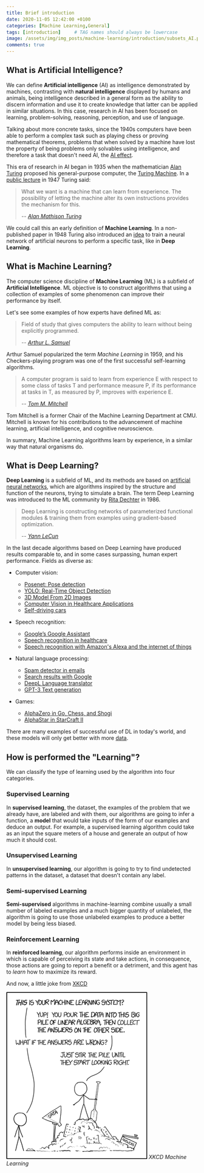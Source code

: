 ```yaml
---
title: Brief introduction
date: 2020-11-05 12:42:00 +0100
categories: [Machine Learning,General]
tags: [introduction]     # TAG names should always be lowercase
image: /assets/img/img_posts/machine-learning/introduction/subsets_AI.png
comments: true
---
```


## What is Artificial Intelligence?

We can define **Artificial intelligence** (AI) as intelligence demonstrated by machines, contrasting with **natural intelligence** displayed by humans and animals, being intelligence described in a general form as the ability to discern information and use it to create knowledge that latter can be applied in similar situations. In this case, research in AI has been focused on learning, problem-solving, reasoning, perception, and use of language. 

Talking about more concrete tasks, since the 1940s computers have been able to perform a complex task such as playing chess or proving mathematical theorems, problems that when solved by a machine have lost the property of being problems only solvables using intelligence, and therefore a task that doesn't need AI, the [AI effect](https://en.wikipedia.org/wiki/AI_effect).

This era of research in AI began in 1935 when the mathematician [Alan Turing](https://en.wikipedia.org/wiki/Alan_Turing) proposed his general-purpose computer, the [Turing Machine](https://en.wikipedia.org/wiki/Turing_machine). In a [public lecture](https://www.vordenker.de/downloads/turing-vorlesung.pdf) in 1947 Turing said:

>What we want is a machine that can learn from experience. The possibility of letting the machine alter its own instructions provides the mechanism for this.
>
> -- <cite>[Alan Mathison Turing](https://en.wikipedia.org/wiki/Alan_Turing)</cite>

We could call this an early definition of **Machine Learning**. In a non-published paper in 1948 Turing also introduced an [idea](http://www.alanturing.net/turing_archive/pages/Reference%20Articles/connectionism/Turing's%20neural%20networks.html) to train a neural network of artificial neurons to perform a specific task, like in **Deep Learning**.

## What is Machine Learning?

The computer science discipline of **Machine Learning** (ML) is a subfield of **Artificial Intelligence**. ML objective is to construct algorithms that using a collection of examples of some phenomenon can improve their performance by itself.

Let's see some examples of how experts have defined ML as:

> Field of study that gives computers the ability to learn without being explicitly programmed.
>
> -- <cite>[Arthur L. Samuel](https://en.wikipedia.org/wiki/Arthur_Samuel)</cite>

Arthur Samuel popularized the term _Machine Learning_ in 1959, and his Checkers-playing program was one of the first successful self-learning algorithms.

> A computer program is said to learn from experience E with respect to some class of tasks T and performance measure P, if its performance at tasks in T, as measured by P, improves with experience E.
>
> -- <cite>[Tom M. Mitchell](https://en.wikipedia.org/wiki/Tom_M._Mitchell)</cite>

Tom Mitchell is a former Chair of the Machine Learning Department at CMU. Mitchell is known for his contributions to the advancement of machine learning, artificial intelligence, and cognitive neuroscience.

In summary, Machine Learning algorithms learn by experience, in a similar way that natural organisms do.  

## What is Deep Learning?

**Deep Learning** is a subfield of ML, and its methods are based on [artificial neural networks](https://en.wikipedia.org/wiki/Artificial_neural_network), which are algorithms inspired by the structure and function of the neurons, trying to simulate a brain. The term Deep Learning was introduced to the ML community by [Rita Dechter](https://en.wikipedia.org/wiki/Rina_Dechter) in 1986.

> Deep Learning is constructing networks of parameterized functional modules & training them from examples using gradient-based optimization.
>
> -- <cite>[Yann LeCun](https://en.wikipedia.org/wiki/Yann_LeCun)</cite>

In the last decade algorithms based on Deep Learning have produced results comparable to, and in some cases surpassing, human expert performance. Fields as diverse as: 

- Computer vision:
    - [Posenet: Pose detection](https://github.com/tensorflow/tfjs-models/tree/master/posenet)
    - [YOLO: Real-Time Object Detection](https://pjreddie.com/darknet/yolo/)
    - [3D Model From 2D Images](https://ai.facebook.com/blog/powered-by-ai-turning-any-2d-photo-into-3d-using-convolutional-neural-nets/)
    - [Computer Vision in Healthcare Applications](https://www.ncbi.nlm.nih.gov/pmc/articles/PMC5857319/)
    - [Self-driving cars](https://www.tesla.com/autopilot)

- Speech recognition:
    - [Google’s Google Assistant](https://assistant.google.com/intl/es_es/)
    - [Speech recognition in healthcare](https://codeit.us/blog/speech-recognition-in-healthcare)
    - [Speech recognition with Amazon's Alexa and the internet of things](https://docs.aws.amazon.com/es_es/iot/latest/developerguide/avs-integration-aws-iot.html)

- Natural language processing:
    - [Spam detector in emails](https://www.spamtitan.com/spam-email-filter/)
    - [Search results with Google](https://blog.google/products/search/search-language-understanding-bert/)
    - [DeepL Language translator](https://www.deepl.com/home)
    - [GPT-3 Text generation](https://openai.com/blog/openai-api/)

- Games:
    - [AlphaZero in Go, Chess, and Shogi](https://en.wikipedia.org/wiki/AlphaZero)
    - [AlphaStar in StarCraft II](https://deepmind.com/blog/article/AlphaStar-Grandmaster-level-in-StarCraft-II-using-multi-agent-reinforcement-learning)

There are many examples of successful use of DL in today's world, and these models will only get better with more [data](https://www.forbes.com/sites/bernardmarr/2018/05/21/how-much-data-do-we-create-every-day-the-mind-blowing-stats-everyone-should-read/?sh=2440c20060ba).

## How is performed the "Learning"?

We can classify the type of learning used by the algorithm into four categories.

### Supervised Learning

In **supervised learning**, the dataset, the examples of the problem that we already have, are labeled and with them, our algorithms are going to infer a function, a **model** that would take inputs of the form of our examples and deduce an output. For example, a supervised learning algorithm could take as an input the square meters of a house and generate an output of how much it should cost.

### Unsupervised Learning

In **unsupervised learning**, our algorithm is going to try to find undetected patterns in the dataset, a dataset that doesn't contain any label.

### Semi-supervised Learning

**Semi-supervised** algorithms in machine-learning combine usually a small number of labeled examples and a much bigger quantity of unlabeled, the algorithm is going to use those unlabeled examples to produce a better model by being less biased. 


### Reinforcement Learning

In **reinforced learning**, our algorithm performs inside an environment in which is capable of perceiving its state and take actions, in consequence, those actions are going to report a benefit or a detriment, and this agent has to *learn* how to maximize its reward.

And now, a little joke from [XKCD](https://xkcd.com/1838/)

![XKCD Machine Learning](/assets/img/img_posts/machine-learning/introduction/xkcd-machine-learning.png)
*XKCD Machine Learning*
